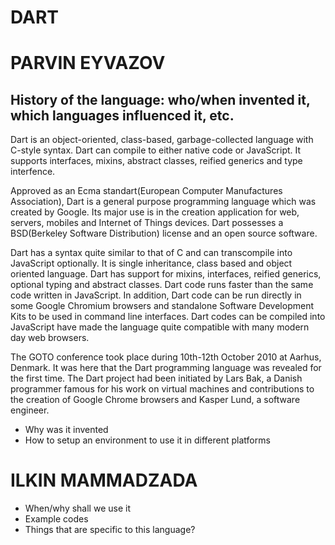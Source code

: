 # DART

# PARVIN EYVAZOV
## History of the language: who/when invented it, which languages influenced it, etc.

Dart is an object-oriented, class-based, garbage-collected language with C-style syntax. Dart can compile to either native code or JavaScript. It supports interfaces, mixins, abstract classes, reified generics and type interfence.

Approved as an Ecma standart(European Computer Manufactures Association), Dart is a general purpose programming language which was created by Google. Its major use is in the creation application for web, servers, mobiles and Internet of Things devices. Dart possesses a BSD(Berkeley Software Distribution) license and an open source software.

Dart has a syntax quite similar to that of C and can transcompile into JavaScript optionally. It is single inheritance, class based and object oriented language. Dart has support for mixins, interfaces, reified generics, optional typing and abstract classes. Dart code runs faster than the same code written in JavaScript. In addition, Dart code can be run directly in some Google Chromium browsers and standalone Software Development Kits to be used in command line interfaces. Dart codes can be compiled into JavaScript have made the language quite compatible with many modern day web browsers.

The GOTO conference took place during 10th-12th  October 2010 at Aarhus, Denmark. It was here that the Dart programming language was revealed for the first time. The Dart project had been initiated by Lars Bak, a Danish programmer famous for his work on virtual machines and contributions to the creation of Google Chrome browsers and Kasper Lund, a software engineer. 



- Why was it invented
- How to setup an environment to use it in different platforms

# ILKIN MAMMADZADA
- When/why shall we use it
- Example codes
- Things that are specific to this language?
